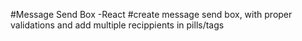 #Message Send Box -React
#create message send box, with proper validations and add multiple recippients in pills/tags
